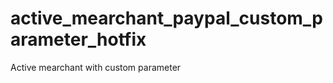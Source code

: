 active_mearchant_paypal_custom_parameter_hotfix
===============================================

Active mearchant with custom parameter
